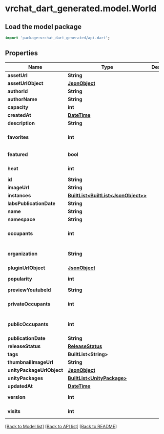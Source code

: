 # vrchat_dart_generated.model.World

## Load the model package
```dart
import 'package:vrchat_dart_generated/api.dart';
```

## Properties
Name | Type | Description | Notes
------------ | ------------- | ------------- | -------------
**assetUrl** | **String** |  | 
**assetUrlObject** | [**JsonObject**](.md) |  | 
**authorId** | **String** |  | 
**authorName** | **String** |  | 
**capacity** | **int** |  | 
**createdAt** | [**DateTime**](DateTime.md) |  | 
**description** | **String** |  | 
**favorites** | **int** |  | [optional] [default to 0]
**featured** | **bool** |  | [default to false]
**heat** | **int** |  | [default to 0]
**id** | **String** |  | 
**imageUrl** | **String** |  | 
**instances** | [**BuiltList&lt;BuiltList&lt;JsonObject&gt;&gt;**](BuiltList.md) |  | [optional] 
**labsPublicationDate** | **String** |  | 
**name** | **String** |  | 
**namespace** | **String** |  | 
**occupants** | **int** |  | [optional] [default to 0]
**organization** | **String** |  | [default to 'vrchat']
**pluginUrlObject** | [**JsonObject**](.md) |  | 
**popularity** | **int** |  | [default to 0]
**previewYoutubeId** | **String** |  | [optional] 
**privateOccupants** | **int** |  | [optional] [default to 0]
**publicOccupants** | **int** |  | [optional] [default to 0]
**publicationDate** | **String** |  | 
**releaseStatus** | [**ReleaseStatus**](ReleaseStatus.md) |  | 
**tags** | **BuiltList&lt;String&gt;** |  | 
**thumbnailImageUrl** | **String** |  | 
**unityPackageUrlObject** | [**JsonObject**](.md) |  | 
**unityPackages** | [**BuiltList&lt;UnityPackage&gt;**](UnityPackage.md) |  | 
**updatedAt** | [**DateTime**](DateTime.md) |  | 
**version** | **int** |  | [default to 0]
**visits** | **int** |  | [default to 0]

[[Back to Model list]](../README.md#documentation-for-models) [[Back to API list]](../README.md#documentation-for-api-endpoints) [[Back to README]](../README.md)


